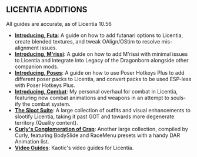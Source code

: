 ## LICENTIA ADDITIONS
All guides are accurate, as of Licentia 10.56
- [**Introducing, Futa**](licentia-futa.md): A guide on how to add futanari options to Licentia, create blended textures, and tweak OAlign/OStim to resolve mis-alignment issues.
- [**Introducing, M'rissi**](licentia-mrissi.md): A guide on how to add M'rissi with minimal issues to Licentia and integrate into Legacy of the Dragonborn alongside other companion mods.
- [**Introducing, Poses**](licentia-poses.md): A guide on how to use Poser Hotkeys Plus to add different poser packs to Licentia, and convert packs to be used ESP-less with Poser Hotkeys Plus.
- [**Introducing, Combat**](licentia-combat.md): My personal overhaul for combat in Licentia, featuring new combat animations and weapons in an attempt to souls-ify the combat system.
- [**The Sloot Suite**](https://docs.google.com/document/d/1q1CxiZEynyFdRtynsxF5oLziQwtqzQcdiQwipjItHlM/edit?usp=drivesdk): A large collection of outfits and visual enhancements to slootify Licentia, taking it past GOT and towards more degenerate territory (Quality content).
- [**Curly's Conglomeration of Crap**](https://docs.google.com/document/d/1q1CxiZEynyFdRtynsxF5oLziQwtqzQcdiQwipjItHlM/edit?usp=drivesdk): Another large collection, compiled by Curly, featuring BodySlide and RaceMenu presets with a handy DAR Animation list.
- [**Video Guides**](https://www.youtube.com/playlist?list=PLuRl4XYwR3uwEwIxombgIwLF-rXudAiCV): Kaotic's video guides for Licentia.
